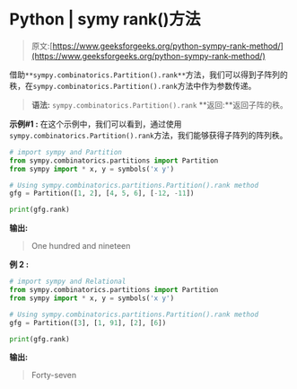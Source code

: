 # Python | symy rank()方法

> 原文:[https://www.geeksforgeeks.org/python-sympy-rank-method/](https://www.geeksforgeeks.org/python-sympy-rank-method/)

借助`**sympy.combinatorics.Partition().rank**`方法，我们可以得到子阵列的秩，在`sympy.combinatorics.Partition().rank`方法中作为参数传递。

> **语法:** `sympy.combinatorics.Partition().rank`
> **返回:**返回子阵的秩。

**示例#1 :**
在这个示例中，我们可以看到，通过使用`sympy.combinatorics.Partition().rank`方法，我们能够获得子阵列的阵列秩。

```py
# import sympy and Partition
from sympy.combinatorics.partitions import Partition
from sympy import * x, y = symbols('x y')

# Using sympy.combinatorics.partitions.Partition().rank method
gfg = Partition([1, 2], [4, 5, 6], [-12, -11])

print(gfg.rank)
```

**输出:**

> One hundred and nineteen

**例 2 :**

```py
# import sympy and Relational
from sympy.combinatorics.partitions import Partition
from sympy import * x, y = symbols('x y')

# Using sympy.combinatorics.partitions.Partition().rank method
gfg = Partition([3], [1, 91], [2], [6])

print(gfg.rank)
```

**输出:**

> Forty-seven